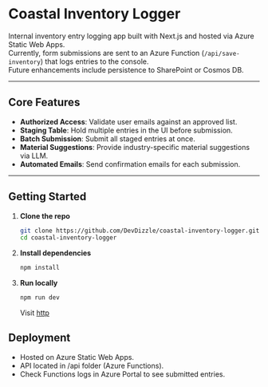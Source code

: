 # Coastal Inventory Logger

Internal inventory entry logging app built with Next.js and hosted via Azure Static Web Apps.  
Currently, form submissions are sent to an Azure Function (`/api/save-inventory`) that logs entries to the console.  
Future enhancements include persistence to SharePoint or Cosmos DB.

---

## Core Features

- **Authorized Access**: Validate user emails against an approved list.  
- **Staging Table**: Hold multiple entries in the UI before submission.  
- **Batch Submission**: Submit all staged entries at once.  
- **Material Suggestions**: Provide industry-specific material suggestions via LLM.  
- **Automated Emails**: Send confirmation emails for each submission.


---

## Getting Started

1. **Clone the repo**  
   ```bash
   git clone https://github.com/DevDizzle/coastal-inventory-logger.git
   cd coastal-inventory-logger
   ```
2. **Install dependencies** 
   ```bash
   npm install
   ```
3. **Run locally**
   ```bash
   npm run dev
   ```
   Visit [http](http://localhost:3000)

## Deployment
- Hosted on Azure Static Web Apps.
- API located in /api folder (Azure Functions).
- Check Functions logs in Azure Portal to see submitted entries.
